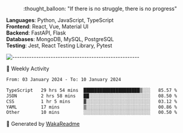 <p align="center"> 
  :thought_balloon: "If there is no struggle, there is no progress"
</p>

<p align="left">
  <strong>Languages</strong>: Python, JavaScript, TypeScript<br>
  <strong>Frontend</strong>: React, Vue, Material UI<br>
  <strong>Backend</strong>: FastAPI, Flask<br>
  <strong>Databases</strong>: MongoDB, MySQL, PostgreSQL<br>
  <strong>Testing</strong>: Jest, React Testing Library, Pytest<br>
</p>

![-----------------------------------------------------](https://raw.githubusercontent.com/andreasbm/readme/master/assets/lines/vintage.png)

🎯 Weekly Activity

<!--START_SECTION:waka-->

```txt
From: 03 January 2024 - To: 10 January 2024

TypeScript   29 hrs 54 mins  █████████████████████▒░░░   85.57 %
JSON         2 hrs 58 mins   ██░░░░░░░░░░░░░░░░░░░░░░░   08.50 %
CSS          1 hr 5 mins     ▓░░░░░░░░░░░░░░░░░░░░░░░░   03.12 %
YAML         17 mins         ▒░░░░░░░░░░░░░░░░░░░░░░░░   00.86 %
Other        10 mins         ░░░░░░░░░░░░░░░░░░░░░░░░░   00.50 %
```

<!--END_SECTION:waka-->


🚀 Generated by [WakaReadme](https://github.com/athul/waka-readme)
